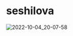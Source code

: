 # seshilova


![2022-10-04_20-07-58](https://user-images.githubusercontent.com/115069519/194014461-aeef3eb8-a8de-44c5-986c-3de12bc1fff8.png)
